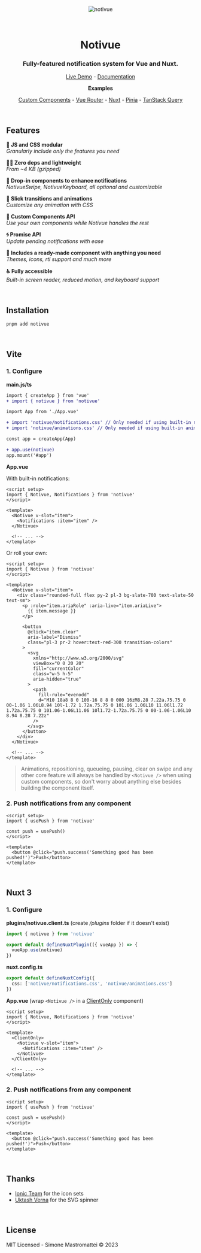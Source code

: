 <div align="center">

![notivue](https://i.ibb.co/CJCG2Hq/readme-header.png)

<br />

# Notivue

### Fully-featured notification system for Vue and Nuxt.

[Live Demo](https://notivue.pages.dev) - [Documentation](https://notivuedocs.netlify.app)

**Examples**

[Custom Components](https://stackblitz.com/edit/vitejs-vite-9jkh73?file=src%2Fcomponents%2FPage.vue) -
[Vue Router](https://stackblitz.com/edit/vitejs-vite-kdrtrw?file=src/components/Example.vue) - [Nuxt](https://stackblitz.com/edit/nuxt-starter-fnhcmx?file=pages%2Findex.vue) - [Pinia](https://stackblitz.com/edit/vitejs-vite-knysks?file=src%2FApp.vue) - [TanStack Query](https://stackblitz.com/edit/vitejs-vite-ymjktx?file=src%2FApp.vue)

</div>

<br />

## Features

**🧬 JS and CSS modular**  
_Granularly include only the features you need_

**🧚‍♂️ Zero deps and lightweight**  
_From ~4 KB (gzipped)_

**💊 Drop-in components to enhance notifications**  
_NotivueSwipe, NotivueKeyboard, all optional and customizable_

**🎢 Slick transitions and animations**  
_Customize any animation with CSS_

**🧩 Custom Components API**  
_Use your own components while Notivue handles the rest_

**🌀 Promise API**  
_Update pending notifications with ease_

**🔰 Includes a ready-made component with anything you need**  
_Themes, icons, rtl support and much more_

**♿️ Fully accessible**  
_Built-in screen reader, reduced motion, and keyboard support_

<br />

## Installation

```bash
pnpm add notivue
```

<br />

## Vite

### 1. Configure

**main.js/ts**

```diff
import { createApp } from 'vue'
+ import { notivue } from 'notivue'

import App from './App.vue'

+ import 'notivue/notifications.css' // Only needed if using built-in notifications
+ import 'notivue/animations.css' // Only needed if using built-in animations

const app = createApp(App)

+ app.use(notivue)
app.mount('#app')
```

**App.vue**

With built-in notifications:

```vue
<script setup>
import { Notivue, Notifications } from 'notivue'
</script>

<template>
  <Notivue v-slot="item">
    <Notifications :item="item" />
  </Notivue>

  <!-- ... -->
</template>
```

Or roll your own:

```vue
<script setup>
import { Notivue } from 'notivue'
</script>

<template>
  <Notivue v-slot="item">
    <div class="rounded-full flex py-2 pl-3 bg-slate-700 text-slate-50 text-sm">
      <p :role="item.ariaRole" :aria-live="item.ariaLive">
        {{ item.message }}
      </p>

      <button
        @click="item.clear"
        aria-label="Dismiss"
        class="pl-3 pr-2 hover:text-red-300 transition-colors"
      >
        <svg
          xmlns="http://www.w3.org/2000/svg"
          viewBox="0 0 20 20"
          fill="currentColor"
          class="w-5 h-5"
          aria-hidden="true"
        >
          <path
            fill-rule="evenodd"
            d="M10 18a8 8 0 100-16 8 8 0 000 16zM8.28 7.22a.75.75 0 00-1.06 1.06L8.94 10l-1.72 1.72a.75.75 0 101.06 1.06L10 11.06l1.72 1.72a.75.75 0 101.06-1.06L11.06 10l1.72-1.72a.75.75 0 00-1.06-1.06L10 8.94 8.28 7.22z"
          />
        </svg>
      </button>
    </div>
  </Notivue>

  <!-- ... -->
</template>
```

> Animations, repositioning, queueing, pausing, clear on swipe and any other core feature will always be handled by `<Notivue />` when using custom components, so don't worry about anything else besides building the component itself.

### 2. Push notifications from any component

```vue
<script setup>
import { usePush } from 'notivue'

const push = usePush()
</script>

<template>
  <button @click="push.success('Something good has been pushed!')">Push</button>
</template>
```

<br />

## Nuxt 3

### 1. Configure

**plugins/notivue.client.ts** (create _/plugins_ folder if it doesn't exist)

```ts
import { notivue } from 'notivue'

export default defineNuxtPlugin(({ vueApp }) => {
  vueApp.use(notivue)
})
```

**nuxt.config.ts**

```ts
export default defineNuxtConfig({
  css: ['notivue/notifications.css', 'notivue/animations.css']
})
```

**App.vue** (wrap `<Notivue />` in a [ClientOnly](https://nuxt.com/docs/api/components/client-only) component)

```vue
<script setup>
import { Notivue, Notifications } from 'notivue'
</script>

<template>
  <ClientOnly>
    <Notivue v-slot="item">
      <Notifications :item="item" />
    </Notivue>
  </ClientOnly>

  <!-- ... -->
</template>
```

### 2. Push notifications from any component

```vue
<script setup>
import { usePush } from 'notivue'

const push = usePush()
</script>

<template>
  <button @click="push.success('Something good has been pushed!')">Push</button>
</template>
```

<br />

## Thanks

- [Ionic Team](https://ionic.io/) for the icon sets
- [Uktash Verna](https://github.com/n3r4zzurr0) for the SVG spinner

<br />

## License

MIT Licensed - Simone Mastromattei © 2023
